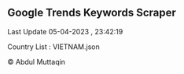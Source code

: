 

## Google Trends Keywords Scraper 
 
Last Update 05-04-2023 , 23:42:19

Country List :
VIETNAM.json



© Abdul Muttaqin 
